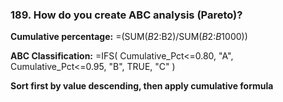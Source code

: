### 189. **How do you create ABC analysis (Pareto)?**

**Cumulative percentage:**
=(SUM($B$2:B2)/SUM($B$2:$B$1000))

**ABC Classification:**
=IFS(
Cumulative_Pct<=0.80, "A",
Cumulative_Pct<=0.95, "B",
TRUE, "C"
)

**Sort first by value descending, then apply cumulative formula**
